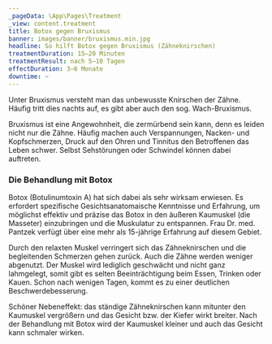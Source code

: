 ```yaml
---
_pageData: \App\Pages\Treatment
_view: content.treatment
title: Botox gegen Bruxismus
banner: images/banner/bruxismus.min.jpg
headline: So hilft Botox gegen Bruxismus (Zähneknirschen)
treatmentDuration: 15–20 Minuten
treatmentResult: nach 5–10 Tagen
effectDuration: 3–6 Monate
downtime: ~
---
```


Unter Bruxismus versteht man das unbewusste Knirschen der Zähne. Häufig tritt dies nachts auf, es gibt aber auch den sog. Wach-Bruxismus.

Bruxismus ist eine Angewohnheit, die zermürbend sein kann, denn es leiden nicht nur die Zähne. Häufig machen auch Verspannungen, Nacken- und Kopfschmerzen, Druck auf den Ohren und Tinnitus den Betroffenen das Leben schwer. Selbst Sehstörungen oder Schwindel können dabei auftreten.

### Die Behandlung mit Botox

Botox (Botulinumtoxin A) hat sich dabei als sehr wirksam erwiesen. Es erfordert spezifische Gesichtsanatomaische Kenntnisse und Erfahrung, um möglichst effektiv und präzise das Botox in den äußeren Kaumuskel (die Masseter) einzubringen und die Muskulatur zu entspannen. Frau Dr. med. Pantzek verfügt über eine mehr als 15-jährige Erfahrung auf diesem Gebiet.

Durch den relaxten Muskel verringert sich das Zähneknirschen und die begleitenden Schmerzen gehen zurück. Auch die Zähne werden weniger abgenutzt. Der Muskel wird lediglich geschwächt und nicht ganz lahmgelegt, somit gibt es selten Beeinträchtigung beim Essen, Trinken oder Kauen. Schon nach wenigen Tagen, kommt es zu einer deutlichen Beschwerdebesserung.

Schöner Nebeneffekt: das ständige Zähneknirschen kann mitunter den Kaumuskel vergrößern und das Gesicht bzw. der Kiefer wirkt breiter. Nach der Behandlung mit Botox wird der Kaumuskel kleiner und auch das Gesicht kann schmaler wirken.
